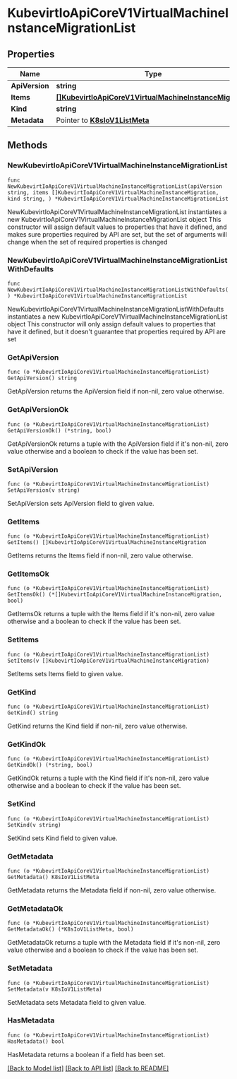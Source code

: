 # KubevirtIoApiCoreV1VirtualMachineInstanceMigrationList

## Properties

Name | Type | Description | Notes
------------ | ------------- | ------------- | -------------
**ApiVersion** | **string** |  | 
**Items** | [**[]KubevirtIoApiCoreV1VirtualMachineInstanceMigration**](KubevirtIoApiCoreV1VirtualMachineInstanceMigration.md) |  | 
**Kind** | **string** |  | 
**Metadata** | Pointer to [**K8sIoV1ListMeta**](K8sIoV1ListMeta.md) |  | [optional] 

## Methods

### NewKubevirtIoApiCoreV1VirtualMachineInstanceMigrationList

`func NewKubevirtIoApiCoreV1VirtualMachineInstanceMigrationList(apiVersion string, items []KubevirtIoApiCoreV1VirtualMachineInstanceMigration, kind string, ) *KubevirtIoApiCoreV1VirtualMachineInstanceMigrationList`

NewKubevirtIoApiCoreV1VirtualMachineInstanceMigrationList instantiates a new KubevirtIoApiCoreV1VirtualMachineInstanceMigrationList object
This constructor will assign default values to properties that have it defined,
and makes sure properties required by API are set, but the set of arguments
will change when the set of required properties is changed

### NewKubevirtIoApiCoreV1VirtualMachineInstanceMigrationListWithDefaults

`func NewKubevirtIoApiCoreV1VirtualMachineInstanceMigrationListWithDefaults() *KubevirtIoApiCoreV1VirtualMachineInstanceMigrationList`

NewKubevirtIoApiCoreV1VirtualMachineInstanceMigrationListWithDefaults instantiates a new KubevirtIoApiCoreV1VirtualMachineInstanceMigrationList object
This constructor will only assign default values to properties that have it defined,
but it doesn't guarantee that properties required by API are set

### GetApiVersion

`func (o *KubevirtIoApiCoreV1VirtualMachineInstanceMigrationList) GetApiVersion() string`

GetApiVersion returns the ApiVersion field if non-nil, zero value otherwise.

### GetApiVersionOk

`func (o *KubevirtIoApiCoreV1VirtualMachineInstanceMigrationList) GetApiVersionOk() (*string, bool)`

GetApiVersionOk returns a tuple with the ApiVersion field if it's non-nil, zero value otherwise
and a boolean to check if the value has been set.

### SetApiVersion

`func (o *KubevirtIoApiCoreV1VirtualMachineInstanceMigrationList) SetApiVersion(v string)`

SetApiVersion sets ApiVersion field to given value.


### GetItems

`func (o *KubevirtIoApiCoreV1VirtualMachineInstanceMigrationList) GetItems() []KubevirtIoApiCoreV1VirtualMachineInstanceMigration`

GetItems returns the Items field if non-nil, zero value otherwise.

### GetItemsOk

`func (o *KubevirtIoApiCoreV1VirtualMachineInstanceMigrationList) GetItemsOk() (*[]KubevirtIoApiCoreV1VirtualMachineInstanceMigration, bool)`

GetItemsOk returns a tuple with the Items field if it's non-nil, zero value otherwise
and a boolean to check if the value has been set.

### SetItems

`func (o *KubevirtIoApiCoreV1VirtualMachineInstanceMigrationList) SetItems(v []KubevirtIoApiCoreV1VirtualMachineInstanceMigration)`

SetItems sets Items field to given value.


### GetKind

`func (o *KubevirtIoApiCoreV1VirtualMachineInstanceMigrationList) GetKind() string`

GetKind returns the Kind field if non-nil, zero value otherwise.

### GetKindOk

`func (o *KubevirtIoApiCoreV1VirtualMachineInstanceMigrationList) GetKindOk() (*string, bool)`

GetKindOk returns a tuple with the Kind field if it's non-nil, zero value otherwise
and a boolean to check if the value has been set.

### SetKind

`func (o *KubevirtIoApiCoreV1VirtualMachineInstanceMigrationList) SetKind(v string)`

SetKind sets Kind field to given value.


### GetMetadata

`func (o *KubevirtIoApiCoreV1VirtualMachineInstanceMigrationList) GetMetadata() K8sIoV1ListMeta`

GetMetadata returns the Metadata field if non-nil, zero value otherwise.

### GetMetadataOk

`func (o *KubevirtIoApiCoreV1VirtualMachineInstanceMigrationList) GetMetadataOk() (*K8sIoV1ListMeta, bool)`

GetMetadataOk returns a tuple with the Metadata field if it's non-nil, zero value otherwise
and a boolean to check if the value has been set.

### SetMetadata

`func (o *KubevirtIoApiCoreV1VirtualMachineInstanceMigrationList) SetMetadata(v K8sIoV1ListMeta)`

SetMetadata sets Metadata field to given value.

### HasMetadata

`func (o *KubevirtIoApiCoreV1VirtualMachineInstanceMigrationList) HasMetadata() bool`

HasMetadata returns a boolean if a field has been set.


[[Back to Model list]](../README.md#documentation-for-models) [[Back to API list]](../README.md#documentation-for-api-endpoints) [[Back to README]](../README.md)


